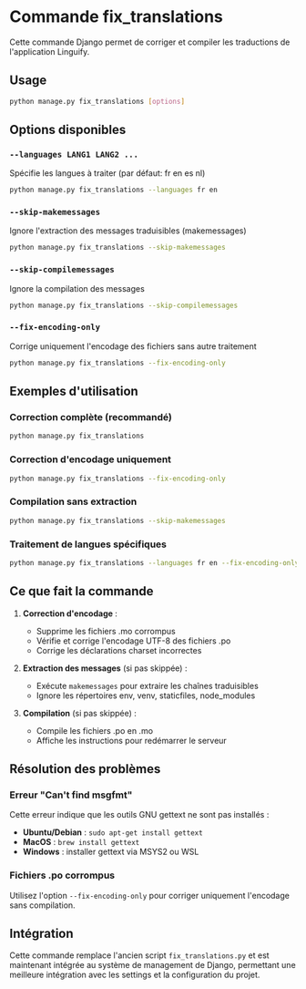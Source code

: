 # Commande fix_translations

Cette commande Django permet de corriger et compiler les traductions de l'application Linguify.

## Usage

```bash
python manage.py fix_translations [options]
```

## Options disponibles

### `--languages LANG1 LANG2 ...`
Spécifie les langues à traiter (par défaut: fr en es nl)

```bash
python manage.py fix_translations --languages fr en
```

### `--skip-makemessages`
Ignore l'extraction des messages traduisibles (makemessages)

```bash
python manage.py fix_translations --skip-makemessages
```

### `--skip-compilemessages`
Ignore la compilation des messages

```bash
python manage.py fix_translations --skip-compilemessages
```

### `--fix-encoding-only`
Corrige uniquement l'encodage des fichiers sans autre traitement

```bash
python manage.py fix_translations --fix-encoding-only
```

## Exemples d'utilisation

### Correction complète (recommandé)
```bash
python manage.py fix_translations
```

### Correction d'encodage uniquement
```bash
python manage.py fix_translations --fix-encoding-only
```

### Compilation sans extraction
```bash
python manage.py fix_translations --skip-makemessages
```

### Traitement de langues spécifiques
```bash
python manage.py fix_translations --languages fr en --fix-encoding-only
```

## Ce que fait la commande

1. **Correction d'encodage** :
   - Supprime les fichiers .mo corrompus
   - Vérifie et corrige l'encodage UTF-8 des fichiers .po
   - Corrige les déclarations charset incorrectes

2. **Extraction des messages** (si pas skippée) :
   - Exécute `makemessages` pour extraire les chaînes traduisibles
   - Ignore les répertoires env, venv, staticfiles, node_modules

3. **Compilation** (si pas skippée) :
   - Compile les fichiers .po en .mo
   - Affiche les instructions pour redémarrer le serveur

## Résolution des problèmes

### Erreur "Can't find msgfmt"
Cette erreur indique que les outils GNU gettext ne sont pas installés :

- **Ubuntu/Debian** : `sudo apt-get install gettext`
- **MacOS** : `brew install gettext`
- **Windows** : installer gettext via MSYS2 ou WSL

### Fichiers .po corrompus
Utilisez l'option `--fix-encoding-only` pour corriger uniquement l'encodage sans compilation.

## Intégration

Cette commande remplace l'ancien script `fix_translations.py` et est maintenant intégrée au système de management de Django, permettant une meilleure intégration avec les settings et la configuration du projet.